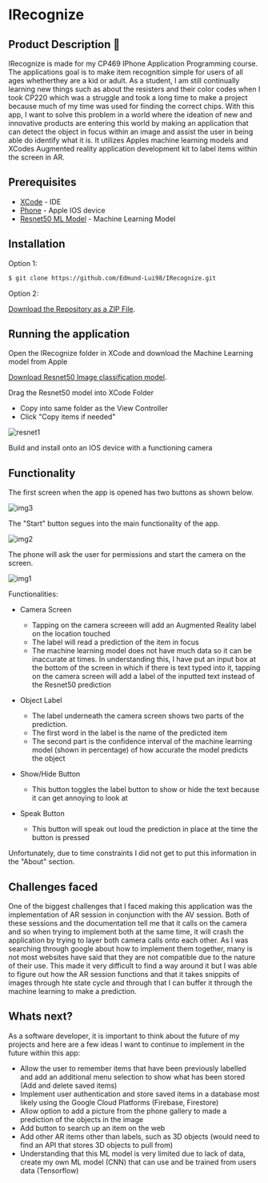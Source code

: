 # IRecognize

## Product Description 🔬

IRecognize is made for my CP469 IPhone Application Programming course. The applications goal is to make item recognition simple for users of all ages whetherthey are a kid or adult. As a student, I am still continually learning new things such as about the resisters and their color codes when I took CP220 which was a struggle and took a long time to make a project because much of my time was used for finding the correct chips. With this app, I want to solve this problem in a world where the ideation of new and innovative products are entering this world by making an application that can detect the object in focus within an image and assist the user in being able do identify what it is. It utilizes Apples machine learning models and XCodes Augmented reality application development kit to label items within the screen in AR. 

## Prerequisites 

- [XCode](https://developer.apple.com/xcode/ide/) - IDE
- [Phone](https://www.apple.com/ca/) - Apple IOS device 
- [Resnet50 ML Model](https://developer.apple.com/machine-learning/models/) - Machine Learning Model

## Installation 

Option 1:

```bash
$ git clone https://github.com/Edmund-Lui98/IRecognize.git
```

Option 2:

[Download the Repository as a ZIP File](https://github.com/Edmund-Lui98/IRecognize/archive/master.zip).

## Running the application

Open the IRecognize folder in XCode and download the Machine Learning model from Apple

[Download Resnet50 Image classification model](https://developer.apple.com/machine-learning/models/).

Drag the Resnet50 model into XCode Folder
- Copy into same folder as the View Controller 
- Click "Copy items if needed"

![resnet1](https://user-images.githubusercontent.com/48935039/80428492-f9d37900-88b7-11ea-8003-1ca6ad417c42.jpg)

Build and install onto an IOS device with a functioning camera

## Functionality 

The first screen when the app is opened has two buttons as shown below.

![img3](https://user-images.githubusercontent.com/48935039/80431042-5a65b480-88be-11ea-97e1-fa57106e98c5.jpg)

The "Start" button segues into the main functionality of the app.

![img2](https://user-images.githubusercontent.com/48935039/80431021-520d7980-88be-11ea-9fc1-6c8b61394829.jpg)

The phone will ask the user for permissions and start the camera on the screen. 

![img1](https://user-images.githubusercontent.com/48935039/80430992-4326c700-88be-11ea-8b64-5fa49caaeacb.jpg)

Functionalities:

- Camera Screen
  - Tapping on the camera screeen will add an Augmented Reality label on the location touched
  - The label will read a prediction of the item in focus 
  - The machine learning model does not have much data so it can be inaccurate at times. In understanding this, I have put an input box at the bottom of the screen in which if there is text typed into it, tapping on the camera screen will add a label of the inputted text instead of the Resnet50 prediction
  
- Object Label
  - The label underneath the camera screen shows two parts of the prediction.
  - The first word in the label is the name of the predicted item
  - The second part is the confidence interval of the machine learning model (shown in percentage) of how accurate the model predicts the object
  
- Show/Hide Button
  - This button toggles the label button to show or hide the text because it can get annoying to look at
  
- Speak Button
  - This button will speak out loud the prediction in place at the time the button is pressed

Unfortunately, due to time constraints I did not get to put this information in the "About" section.

## Challenges faced

One of the biggest challenges that I faced making this application was the implementation of AR session in conjunction with the AV session. Both of these sessions and the documentation tell me that it calls on the camera and so when trying to implement both at the same time, it will crash the application by trying to layer both camera calls onto each other. As I was searching through google about how to implement them together, many is not most websites have said that they are not compatible due to the nature of their use. This made it very difficult to find a way around it but I was able to figure out how the AR session functions and that it takes snippits of images through hte state cycle and through that I can buffer it through the machine learning to make a prediction. 
  
## Whats next?

As a software developer, it is important to think about the future of my projects and here are a few ideas I want to continue to implement in the future within this app:
- Allow the user to remember items that have been previously labelled and add an additional menu selection to show what has been stored (Add and delete saved items) 
- Implement user authentication and store saved items in a database most likely using the Google Cloud Platforms (Firebase, Firestore)
- Allow option to add a picture from the phone gallery to made a prediction of the objects in the image
- Add button to search up an item on the web
- Add other AR items other than labels, such as 3D objects (would need to find an API that stores 3D objects to pull from)
- Understanding that this ML model is very limited due to lack of data, create my own ML model (CNN) that can use and be trained from users data (Tensorflow)
